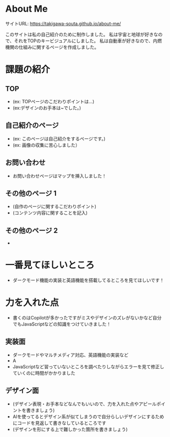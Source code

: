 # About Me 

サイトURL: https://takigawa-souta.github.io/about-me/

このサイトは私の自己紹介のために制作しました。
私は宇宙と地球が好きなので、それをTOPのキービジュアルにしました。
私は自動車が好きなので、内燃機関の仕組みに関するページを作成しました。


# 課題の紹介

## TOP

- (ex: TOPページのこだわりポイントは...)
- (ex:デザインのお手本は~でした。)

## 自己紹介のページ

- (ex: このページは自己紹介をするページです。)
- (ex: 画像の収集に苦心しました）

## お問い合わせ

- お問い合わせページはマップを挿入しました！

## その他のページ 1

- (自作のページに関するこだわりポイント)
- (コンテンツ内容に関することを記入)

## その他のページ 2

- 

# 一番見てほしいところ

- ダークモード機能の実装と英語機能を搭載してるところを見てほしいです！

# 力を入れた点

- 書くのはCopilotが多かったですがミスやデザインのズレがないかなど自分でもJavaScriptなどの知識をつけていきました！

## 実装面

- ダークモードやマルチメディア対応、英語機能の実装など
- A
- JavaScriptなど習っていないところを調べたりしながらエラーを見て修正していくのに時間がかかりました

## デザイン面

- (デザイン表現・お手本などなんでもいいので、力を入れた点やアピールポイントを書きましょう)
- AIを使ってるとデザイン系が似てしまうので自分らしいデザインにするためにコードを見返して書きなしているところです
- (デザインを形にする上で難しかった箇所を書きましょう)
